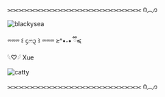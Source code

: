 ⫘⫘⫘⫘⫘⫘⫘⫘⫘⫘⫘⫘⫘⫘⫘⫘⫘⫘⫘⫘⫘⫘⫘⫘ Ი︵𐑼

![blackysea](https://github.com/user-attachments/assets/2f94b88c-f544-443c-ae3c-07671b2d04f0)

⏔⏔⏔ ꒰ ᧔ෆ᧓ ꒱ ⏔⏔⏔     ≽^•˕• ྀི≼    
 𓆩♡𓆪
 Xue

![catty](https://github.com/user-attachments/assets/38d7d361-772c-4235-a347-d9c0a8031e49)

⫘⫘⫘⫘⫘⫘⫘⫘⫘⫘⫘⫘⫘⫘⫘⫘⫘⫘⫘⫘⫘⫘⫘⫘ Ი︵𐑼
